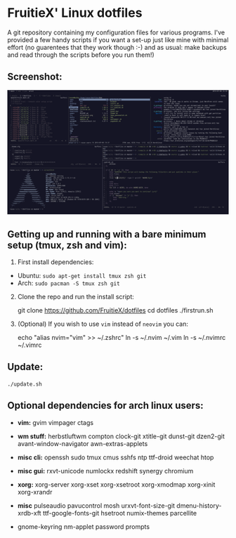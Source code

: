 FruitieX' Linux dotfiles
========================
A git repository containing my configuration files for various programs. I've
provided a few handy scripts if you want a set-up just like mine with minimal
effort (no guarentees that they work though :-) and as usual: make backups and
read through the scripts before you run them!)

Screenshot:
-----------
![Screenshot](/screenshot.png "Screenshot of config in action")

Getting up and running with a bare minimum setup (tmux, zsh and vim):
---------------------------------------------------------------------

1. First install dependencies:

*  Ubuntu: `sudo apt-get install tmux zsh git`
*  Arch: `sudo pacman -S tmux zsh git`

2. Clone the repo and run the install script:

    git clone https://github.com/FruitieX/dotfiles
    cd dotfiles
    ./firstrun.sh

3. (Optional) If you wish to use `vim` instead of `neovim` you can:

    echo "alias nvim=\"vim\" >> ~/.zshrc"
    ln -s ~/.nvim ~/.vim
    ln -s ~/.nvimrc ~/.vimrc

Update:
-------

    ./update.sh

Optional dependencies for arch linux users:
----------------------------------
* **vim:**
    gvim vimpager ctags

* **wm stuff:**
    herbstluftwm compton clock-git xtitle-git dunst-git dzen2-git avant-window-navigator awn-extras-applets

* **misc cli:**
    openssh sudo tmux cmus sshfs ntp ttf-droid weechat htop

* **misc gui:**
    rxvt-unicode numlockx redshift synergy chromium

* **xorg:**
    xorg-server xorg-xset xorg-xsetroot xorg-xmodmap xorg-xinit xorg-xrandr

* **misc**
    pulseaudio pavucontrol mosh urxvt-font-size-git dmenu-history-xrdb-xft ttf-google-fonts-git hsetroot numix-themes parcellite

* gnome-keyring
    nm-applet password prompts
